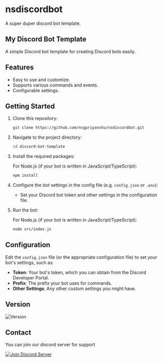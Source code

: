 # nsdiscordbot
A super duper discord bot template.

## My Discord Bot Template

A simple Discord bot template for creating Discord bots easily.

## Features

- Easy to use and customize.
- Supports various commands and events.
- Configurable settings.

## Getting Started

1. Clone this repository:

    ```bash
    git clone https://github.com/nsgpriyanshu/nsdiscordbot.git
    ```

2. Navigate to the project directory:

    ```bash
    cd discord-bot-template
    ```

3. Install the required packages:

    For Node.js (if your bot is written in JavaScript/TypeScript):

    ```bash
    npm install
    ```

4. Configure the bot settings in the config file (e.g. `config.json` or `.env`):

    - Set your Discord bot token and other settings in the configuration file.

5. Run the bot:

    For Node.js (if your bot is written in JavaScript/TypeScript):

    ```bash
    node src/index.js
    ```
    
## Configuration

Edit the `config.json` file (or the appropriate configuration file) to set your bot's settings, such as:

- **Token**: Your bot's token, which you can obtain from the Discord Developer Portal.
- **Prefix**: The prefix your bot uses for commands.
- **Other Settings**: Any other custom settings you might have.

## Version

![Version](https://img.shields.io/badge/version-1.0-blue)

## Contact

You can join our discord server for support 

[![Join Discord Server](https://img.shields.io/discord/855781247480496130?label=discord&logo=discord)](https://discord.com/invite/J5aZUUnwCh)


